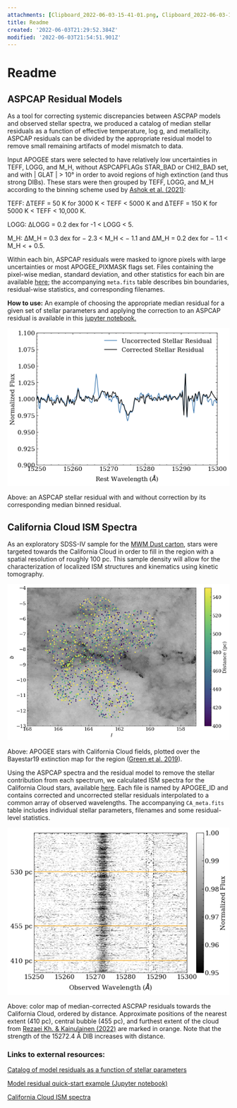 ```yaml
---
attachments: [Clipboard_2022-06-03-15-41-01.png, Clipboard_2022-06-03-15-41-16.png, Clipboard_2022-06-03-15-41-35.png]
title: Readme
created: '2022-06-03T21:29:52.384Z'
modified: '2022-06-03T21:54:51.901Z'
---
```


# Readme

## ASPCAP Residual Models

As a tool for correcting systemic discrepancies between ASCPAP models and observed stellar spectra, we produced a catalog of median stellar residuals as a function of effective temperature, log g, and metallicity. ASPCAP residuals can be divided by the appropriate residual model to remove small remaining artifacts of model mismatch to data.

Input APOGEE stars were selected to have relatively low uncertainties in TEFF, LOGG, and M_H, without ASPCAPFLAGs STAR_BAD or CHI2_BAD set, and with | GLAT | > 10° in order to avoid regions of high extinction (and thus strong DIBs). These stars were then grouped by TEFF, LOGG, and M_H according to the binning scheme used by [Ashok et al. (2021)](https://iopscience.iop.org/article/10.3847/1538-3881/abd7f1): 

TEFF: ΔTEFF = 50 K for 3000 K < TEFF < 5000 K and ΔTEFF = 150 K for 5000 K < TEFF < 10,000 K.

LOGG: ΔLOGG = 0.2 dex for -1 < LOGG < 5. 

M_H: ΔM_H = 0.3 dex for − 2.3 < M_H < − 1.1 and ΔM_H = 0.2 dex for − 1.1 < M_H < + 0.5.

Within each bin, ASPCAP residuals were masked to ignore pixels with large uncertainties or most APOGEE_PIXMASK flags set. Files containing the pixel-wise median, standard deviation, and other statistics for each bin are available [here](https://drive.google.com/file/d/1Xi9358vslHVCtdlQfjuPhUOtfC0u-0WP/view); the accompanying `meta.fits` table describes bin boundaries, residual-wise statistics, and corresponding filenames.

__How to use:__ An example of choosing the appropriate median residual for a given set of stellar parameters and applying the correction to an ASPCAP residual is available in this [jupyter notebook.](https://drive.google.com/file/d/186BLVYwTjqGtVQ0N1TBRMh9tPiTnVyiR/view)

![](attachments/stellarres.png)

Above: an ASPCAP stellar residual with and without correction by its corresponding median binned residual. 


## California Cloud ISM Spectra
As an exploratory SDSS-IV sample for the [MWM Dust carton](https://wiki.sdss.org/display/OPS/Cartons+for+v1.0), stars were targeted towards the California Cloud in order to fill in the region with a spatial resolution of roughly 100 pc. This sample density will allow for the characterization of localized ISM structures and kinematics using kinetic tomography. 

![](attachments/CA_map.png)

Above: APOGEE stars with California Cloud fields, plotted over the Bayestar19 extinction map for the region ([Green et al. 2019](https://ui.adsabs.harvard.edu/abs/2019ApJ...887...93G/abstract)).


Using the ASPCAP spectra and the residual model to remove the stellar contribution from each spectrum, we calculated ISM spectra for the California Cloud stars, available [here](https://drive.google.com/file/d/1P7lb6ahZLKVI4pa_0-Ca-212Iz_NypTX/view). Each file is named by APOGEE_ID and contains corrected and uncorrected stellar residuals interpolated to a common array of observed wavelengths. The accompanying `CA_meta.fits` table includes individual stellar parameters, filenames and some residual-level statistics.


![](attachments/CA_dib.png)

Above: color map of median-corrected ASCPAP residuals towards the California Cloud, ordered by distance. Approximate positions of the nearest extent (410 pc), central bubble (455 pc), and furthest extent of the cloud from [Rezaei Kh. & Kainulainen (2022)](https://ui.adsabs.harvard.edu/abs/2022ApJ...930L..22R/abstract) are marked in orange. Note that the strength of the 15272.4 Å DIB increases with distance.


### Links to external resources:
[Catalog of model residuals as a function of stellar parameters](https://drive.google.com/file/d/1Xi9358vslHVCtdlQfjuPhUOtfC0u-0WP/view)

[Model residual quick-start example (Jupyter notebook)](https://drive.google.com/file/d/1Xi9358vslHVCtdlQfjuPhUOtfC0u-0WP/view)

[California Cloud ISM spectra](https://drive.google.com/file/d/1P7lb6ahZLKVI4pa_0-Ca-212Iz_NypTX/view)



